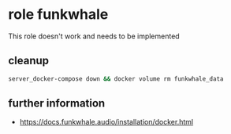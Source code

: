 # role funkwhale

This role doesn't work and needs to be implemented

## cleanup

```bash
server_docker-compose down && docker volume rm funkwhale_data
```

## further information
- https://docs.funkwhale.audio/installation/docker.html